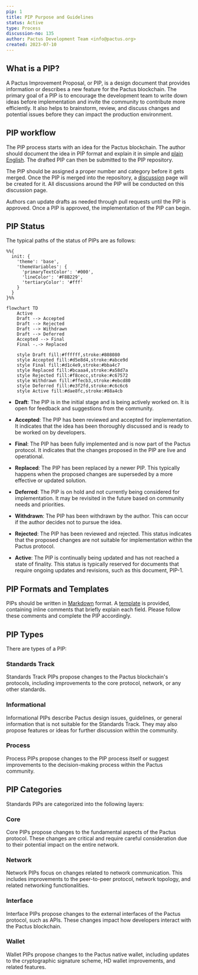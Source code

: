 ```yaml
---
pip: 1
title: PIP Purpose and Guidelines
status: Active
type: Process
discussion-no: 135
author: Pactus Development Team <info@pactus.org>
created: 2023-07-10
---
```


## What is a PIP?

A Pactus Improvement Proposal, or PIP, is a design document that provides information or
describes a new feature for the Pactus blockchain.
The primary goal of a PIP is to encourage the development team to write down ideas before implementation and
invite the community to contribute more efficiently.
It also helps to brainstorm, review, and discuss changes and potential issues before
they can impact the production environment.

## PIP workflow

The PIP process starts with an idea for the Pactus blockchain.
The author should document the idea in PIP format and explain it in simple and
[plain English](https://plainenglish.co.uk/how-to-write-in-plain-english.html).
The drafted PIP can then be submitted to the PIP repository.

The PIP should be assigned a proper number and category before it gets merged.
Once the PIP is merged into the repository,
a [discussion](https://github.com/pactus-project/PIPs/discussions) page will be created for it.
All discussions around the PIP will be conducted on this discussion page.

Authors can update drafts as needed through pull requests until the PIP is approved.
Once a PIP is approved, the implementation of the PIP can begin.

## PIP Status

The typical paths of the status of PIPs are as follows:

```mermaid!
%%{
  init: {
    'theme': 'base',
    'themeVariables': {
      'primaryTextColor': '#000',
      'lineColor': '#F8B229',
      'tertiaryColor': '#fff'
    }
  }
}%%

flowchart TD
    Active
    Draft --> Accepted
    Draft --> Rejected
    Draft --> Withdrawn
    Draft --> Deferred
    Accepted --> Final
    Final -.-> Replaced

    style Draft fill:#ffffff,stroke:#808080
    style Accepted fill:#d5e8d4,stroke:#abce9d
    style Final fill:#d1c4e9,stroke:#bba4c7
    style Replaced fill:#bcaaa4,stroke:#a58d7a
    style Rejected fill:#f8cecc,stroke:#c67572
    style Withdrawn fill:#ffecb3,stroke:#ebcd80
    style Deferred fill:#e3f2fd,stroke:#c6c6c6
    style Active fill:#dae8fc,stroke:#88a4cb
```

- **Draft**: The PIP is in the initial stage and is being actively worked on.
  It is open for feedback and suggestions from the community.

- **Accepted**: The PIP has been reviewed and accepted for implementation.
  It indicates that the idea has been thoroughly discussed and is ready to be worked on by developers.

- **Final**: The PIP has been fully implemented and is now part of the Pactus protocol.
  It indicates that the changes proposed in the PIP are live and operational.

- **Replaced**: The PIP has been replaced by a newer PIP.
  This typically happens when the proposed changes are superseded by a more effective or updated solution.

- **Deferred**: The PIP is on hold and not currently being considered for implementation.
  It may be revisited in the future based on community needs and priorities.

- **Withdrawn**: The PIP has been withdrawn by the author.
  This can occur if the author decides not to pursue the idea.

- **Rejected**: The PIP has been reviewed and rejected.
  This status indicates that the proposed changes are not suitable for implementation within the Pactus protocol.

- **Active**: The PIP is continually being updated and has not reached a state of finality.
  This status is typically reserved for documents that require ongoing updates and revisions,
  such as this document, PIP-1.

## PIP Formats and Templates

PIPs should be written in [Markdown](https://www.markdownguide.org/cheat-sheet/) format.
A [template](https://github.com/pactus-project/PIPs/blob/main/pip-template.md) is provided,
containing inline comments that briefly explain each field.
Please follow these comments and complete the PIP accordingly.

## PIP Types

There are types of a PIP:

### Standards Track

Standards Track PIPs propose changes to the Pactus blockchain's protocols,
including improvements to the core protocol, network, or any other standards.

### Informational

Informational PIPs describe Pactus design issues, guidelines, or general information
that is not suitable for the Standards Track.
They may also propose features or ideas for further discussion within the community.

### Process

Process PIPs propose changes to the PIP process itself or suggest improvements to
the decision-making process within the Pactus community.

## PIP Categories

Standards PIPs are categorized into the following layers:

### Core

Core PIPs propose changes to the fundamental aspects of the Pactus protocol.
These changes are critical and require careful consideration due to their potential impact on the entire network.

### Network

Network PIPs focus on changes related to network communication.
This includes improvements to the peer-to-peer protocol, network topology, and related networking functionalities.

### Interface

Interface PIPs propose changes to the external interfaces of the Pactus protocol, such as APIs.
These changes impact how developers interact with the Pactus blockchain.

### Wallet

Wallet PIPs propose changes to the Pactus native wallet, including
updates to the cryptographic signature scheme, HD wallet improvements, and related features.
